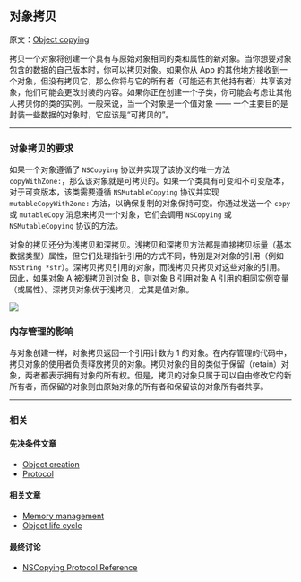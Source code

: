 ## 对象拷贝

原文：[Object copying](https://developer.apple.com/library/archive/documentation/General/Conceptual/DevPedia-CocoaCore/ObjectCopying.html#//apple_ref/doc/uid/TP40008195-CH38-SW1)

拷贝一个对象将创建一个具有与原始对象相同的类和属性的新对象。当你想要对象包含的数据的自己版本时，你可以拷贝对象。如果你从 App 的其他地方接收到一个对象，但没有拷贝它，那么你将与它的所有者（可能还有其他持有者）共享该对象，他们可能会更改封装的内容。如果你正在创建一个子类，你可能会考虑让其他人拷贝你的类的实例。一般来说，当一个对象是一个值对象 —— 一个主要目的是封装一些数据的对象时，它应该是“可拷贝的”。

---

### 对象拷贝的要求

如果一个对象遵循了 `NSCopying` 协议并实现了该协议的唯一方法 `copyWithZone:`，那么该对象就是可拷贝的。如果一个类具有可变和不可变版本，对于可变版本，该类需要遵循 `NSMutableCopying` 协议并实现 `mutableCopyWithZone:` 方法，以确保复制的对象保持可变。你通过发送一个 `copy` 或 `mutableCopy` 消息来拷贝一个对象，它们会调用 `NSCopying` 或 `NSMutableCopying` 协议的方法。

对象的拷贝还分为浅拷贝和深拷贝。浅拷贝和深拷贝方法都是直接拷贝标量（基本数据类型）属性，但它们处理指针引用的方式不同，特别是对对象的引用（例如 `NSString *str`）。深拷贝拷贝引用的对象，而浅拷贝只拷贝对这些对象的引用。因此，如果对象 A 被浅拷贝到对象 B，则对象 B 引用对象 A 引用的相同实例变量（或属性）。深拷贝对象优于浅拷贝，尤其是值对象。

![](https://gitee.com/junteng/images/raw/master/img/20220105192858.png)

### 内存管理的影响

与对象创建一样，对象拷贝返回一个引用计数为 1 的对象。在内存管理的代码中，拷贝对象的使用者负责释放拷贝的对象。拷贝对象的目的类似于保留（retain）对象，两者都表示拥有对象的所有权。但是，拷贝的对象只属于可以自由修改它的新所有者，而保留的对象则由原始对象的所有者和保留该的对象所有者共享。

---

### 相关

#### 先决条件文章

* [Object creation](https://developer.apple.com/library/archive/documentation/General/Conceptual/DevPedia-CocoaCore/ObjectCreation.html#//apple_ref/doc/uid/TP40008195-CH39-SW1)
* [Protocol](https://developer.apple.com/library/archive/documentation/General/Conceptual/DevPedia-CocoaCore/Protocol.html#//apple_ref/doc/uid/TP40008195-CH45-SW1)

#### 相关文章

- [Memory management](https://developer.apple.com/library/archive/documentation/General/Conceptual/DevPedia-CocoaCore/MemoryManagement.html#//apple_ref/doc/uid/TP40008195-CH27-SW1)
- [Object life cycle](https://developer.apple.com/library/archive/documentation/General/Conceptual/DevPedia-CocoaCore/ObjectLifeCycle.html#//apple_ref/doc/uid/TP40008195-CH55-SW1)

#### 最终讨论

* [NSCopying Protocol Reference](https://developer.apple.com/documentation/foundation/nscopying)